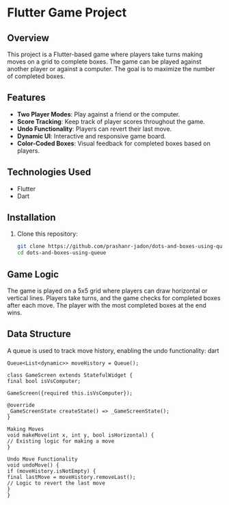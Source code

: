 # Flutter Game Project

## Overview

This project is a Flutter-based game where players take turns making moves on a grid to complete boxes. The game can be played against another player or against a computer. The goal is to maximize the number of completed boxes.

## Features

- **Two Player Modes**: Play against a friend or the computer.
- **Score Tracking**: Keep track of player scores throughout the game.
- **Undo Functionality**: Players can revert their last move.
- **Dynamic UI**: Interactive and responsive game board.
- **Color-Coded Boxes**: Visual feedback for completed boxes based on players.

## Technologies Used

- Flutter
- Dart

## Installation

1. Clone this repository:
   ```bash
   git clone https://github.com/prashanr-jadon/dots-and-boxes-using-queue.git
   cd dots-and-boxes-using-queue

## Game Logic
The game is played on a 5x5 grid where players can draw horizontal or vertical lines.
Players take turns, and the game checks for completed boxes after each move.
The player with the most completed boxes at the end wins.

## Data Structure
A queue is used to track move history, enabling the undo functionality:
dart
```
Queue<List<dynamic>> moveHistory = Queue();
```

```
class GameScreen extends StatefulWidget {
final bool isVsComputer;

GameScreen({required this.isVsComputer});

@override
_GameScreenState createState() => _GameScreenState();
}
```

```
Making Moves
void makeMove(int x, int y, bool isHorizontal) {
// Existing logic for making a move
}
```

```
Undo Move Functionality
void undoMove() {
if (moveHistory.isNotEmpty) {
final lastMove = moveHistory.removeLast();
// Logic to revert the last move
}
}
```